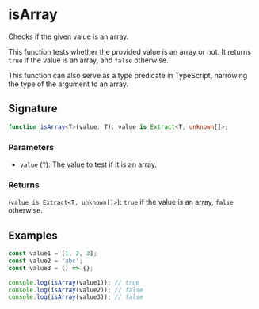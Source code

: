 # isArray

Checks if the given value is an array.

This function tests whether the provided value is an array or not.
It returns `true` if the value is an array, and `false` otherwise.

This function can also serve as a type predicate in TypeScript, narrowing the type of the argument to an array.

## Signature

```typescript
function isArray<T>(value: T): value is Extract<T, unknown[]>;
```

### Parameters

- `value` (`T`): The value to test if it is an array.

### Returns

(`value is Extract<T, unknown[]>`): `true` if the value is an array, `false` otherwise.

## Examples

```typescript
const value1 = [1, 2, 3];
const value2 = 'abc';
const value3 = () => {};

console.log(isArray(value1)); // true
console.log(isArray(value2)); // false
console.log(isArray(value3)); // false
```

